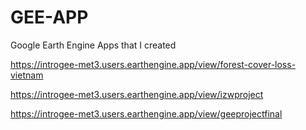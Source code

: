 # GEE-APP
Google Earth Engine Apps that I created

https://introgee-met3.users.earthengine.app/view/forest-cover-loss-vietnam

https://introgee-met3.users.earthengine.app/view/izwproject

https://introgee-met3.users.earthengine.app/view/geeprojectfinal

